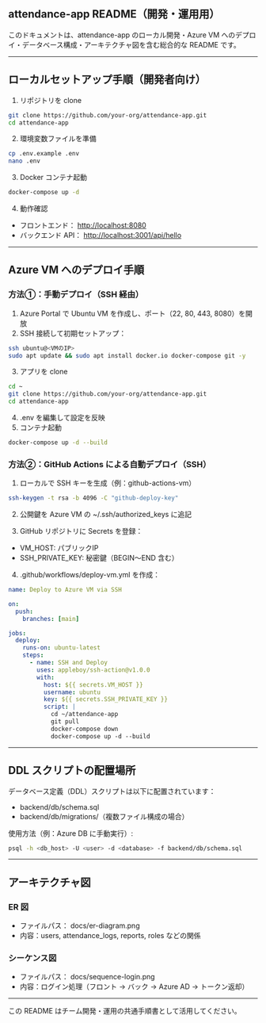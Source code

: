 ## attendance-app README（開発・運用用）

このドキュメントは、attendance-app のローカル開発・Azure VM へのデプロイ・データベース構成・アーキテクチャ図を含む総合的な README です。

---

##  ローカルセットアップ手順（開発者向け）

1. リポジトリを clone

```bash
git clone https://github.com/your-org/attendance-app.git
cd attendance-app
```

2. 環境変数ファイルを準備

```bash
cp .env.example .env
nano .env
```

3. Docker コンテナ起動

```bash
docker-compose up -d
```

4. 動作確認

* フロントエンド： [http://localhost:8080](http://localhost:8080)
* バックエンド API： [http://localhost:3001/api/hello](http://localhost:3001/api/hello)

---

##  Azure VM へのデプロイ手順

### 方法①：手動デプロイ（SSH 経由）

1. Azure Portal で Ubuntu VM を作成し、ポート（22, 80, 443, 8080）を開放
2. SSH 接続して初期セットアップ：

```bash
ssh ubuntu@<VMのIP>
sudo apt update && sudo apt install docker.io docker-compose git -y
```

3. アプリを clone

```bash
cd ~
git clone https://github.com/your-org/attendance-app.git
cd attendance-app
```

4. .env を編集して設定を反映
5. コンテナ起動

```bash
docker-compose up -d --build
```

### 方法②：GitHub Actions による自動デプロイ（SSH）

1. ローカルで SSH キーを生成（例：github-actions-vm）

```bash
ssh-keygen -t rsa -b 4096 -C "github-deploy-key"
```

2. 公開鍵を Azure VM の \~/.ssh/authorized\_keys に追記

3. GitHub リポジトリに Secrets を登録：

* VM\_HOST: パブリックIP
* SSH\_PRIVATE\_KEY: 秘密鍵（BEGIN〜END 含む）

4. .github/workflows/deploy-vm.yml を作成：

```yaml
name: Deploy to Azure VM via SSH

on:
  push:
    branches: [main]

jobs:
  deploy:
    runs-on: ubuntu-latest
    steps:
      - name: SSH and Deploy
        uses: appleboy/ssh-action@v1.0.0
        with:
          host: ${{ secrets.VM_HOST }}
          username: ubuntu
          key: ${{ secrets.SSH_PRIVATE_KEY }}
          script: |
            cd ~/attendance-app
            git pull
            docker-compose down
            docker-compose up -d --build
```

---

##  DDL スクリプトの配置場所

データベース定義（DDL）スクリプトは以下に配置されています：

* backend/db/schema.sql
* backend/db/migrations/（複数ファイル構成の場合）

使用方法（例：Azure DB に手動実行）:

```bash
psql -h <db_host> -U <user> -d <database> -f backend/db/schema.sql
```

---

##  アーキテクチャ図

### ER 図

* ファイルパス： docs/er-diagram.png
* 内容：users, attendance\_logs, reports, roles などの関係

### シーケンス図

* ファイルパス： docs/sequence-login.png
* 内容：ログイン処理（フロント → バック → Azure AD → トークン返却）

---

この README はチーム開発・運用の共通手順書として活用してください。
